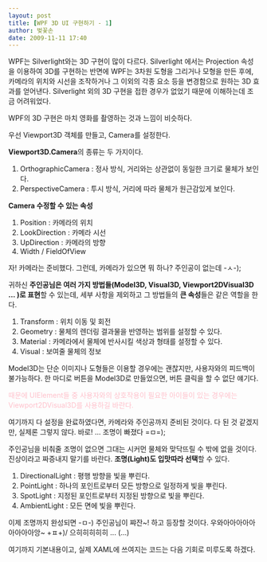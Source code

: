 ```yaml
---
layout: post
title: [WPF 3D UI 구현하기 - 1]
author: 벚꽃손
date: 2009-11-11 17:40
---
```

WPF는 Silverlight와는 3D 구현이 많이 다르다. Silverlight 에서는 Projection 속성을 이용하여 3D를 구현하는 반면에 WPF는 3차원 도형을 그리거나 모형을 만든 후에, 카메라의 위치와 시선을 조작하거나 그 이외의 각종 요소 등을 변경함으로 원하는 3D 효과를 얻어낸다. Silverlight 외의 3D 구현을 접한 경우가 없었기 때문에 이해하는데 조금 어려워었다.

WPF의 3D 구현은 마치 영화를 촬영하는 것과 느낌이 비슷하다.

우선 Viewport3D 객체를 만들고, Camera를 설정한다.

**Viewport3D.Camera**의  종류는 두 가지이다.
1. OrthographicCamera : 정사 방식, 거리와는 상관없이 동일한 크기로 물체가 보인다.
2. PerspectiveCamera : 투시 방식, 거리에 따라 물체가 원근감있게 보인다.

**Camera 수정할 수 있는 속성**
1. Position : 카메라의 위치 
2. LookDirection : 카메라 시선
3. UpDirection : 카메라의 방향
4. Width / FieldOfView

자! 카메라는 준비했다.
그런데, 카메라가 있으면 뭐 하나? 주인공이 없는데 -ㅅ-);

귀하신 **주인공님은 여러 가지 방법들(Model3D, Visual3D, Viewport2DVisual3D ... )로 표현**할 수 있는데,
세부 사항을 제외하고 그 방법들의 **큰 속성**들은 같은 역할을 한다.
1. Transform : 위치 이동 및 회전
2. Geometry : 물체의 렌더링 결과물을 반영하는 범위를 설정할 수 있다.
3. Material : 카메라에서 물체에 반사시킬 색상과 형태를 설정할 수 있다.
4. Visual : 보여줄 물체의 정보

Model3D는 단순 이미지나 도형들은 이용할 경우에는 괜찮지만, 사용자와의 피드백이 불가능하다.
한 마디로 버튼을 Model3D로 만들었으면, 버튼 클릭을 할 수 없단 얘기다.

<span style="color:pink">때문에 UIElement들 중 사용자와의 상호작용이 필요한 아이들이 있는 경우에는 Viewport2DVisual3D를 사용하길 바란다.</span>


여기까지 다 설정을 완료하였다면, 카메라와 주인공까지 준비된 것이다.
다 된 것 같겠지만, 실제론 그렇지 않다.
바로! ... 조명이 빠졌다 =ㅁ=);

주인공님을 비춰줄 조명이 없으면 그대는 시커먼 물체와 맞닥뜨릴 수 밖에 없을 것이다.
진상이라고 짜증내지 말기를 바란다. **조명(Light)도 입맛따라 선택**할 수 있다.
1. DirectionalLight : 평행 방향을 빛을 뿌린다.
2. PointLight : 하나의 포인트로부터 모든 방향으로 일정하게 빛을 뿌린다.
3. SpotLight : 지정된 포인트로부터 지정된 방향으로 빛을 뿌린다.
4. AmbientLight : 모든 면에 빛을 뿌린다.

이제 조명까지 완성되면 -ㅁ-) 주인공님이 쨔잔~! 하고 등장할 것이다.
우와아아아아아아아아아앙~ +ㅍ+)/ 으히히히히히 ... (...)

여기까지 기본내용이고, 실제 XAML에 쓰여지는 코드는 다음 기회로 미루도록 하겠다.

